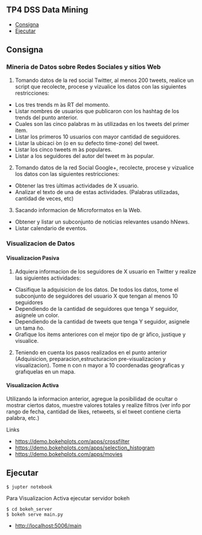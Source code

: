 ## TP4 DSS Data Mining ##

  - [Consigna](#consigna)
  - [Ejecutar](#Ejecutar)

## Consigna ##
### Mineria de Datos sobre Redes Sociales y sitios Web ###

1. Tomando datos de la red social Twitter, al menos 200 tweets, realice un script que
recolecte, procese y vizualice los datos con las siguientes restricciones:
  - Los tres trends m ́as RT del momento.
  - Listar nombres de usuarios que publicaron con los hashtag de los trends del punto anterior.
  - Cuales son las cinco palabras m ́as utilizadas en los tweets del primer item.
  - Listar los primeros 10 usuarios con mayor cantidad de seguidores.
  - Listar la ubicaci ́on (o en su defecto time-zone) del tweet.
  - Listar los cinco tweets m ́as populares.
  - Listar a los seguidores del autor del tweet m ́as popular.
 
2. Tomando datos de la red Social Google+, recolecte, procese y vizualice los datos con las siguientes restricciones:
  - Obtener las tres  ́ultimas actividades de X usuario.
  - Analizar el texto de una de estas actividades. (Palabras utilizadas, cantidad de veces, etc)

3. Sacando informacion de Microformatos en la Web.
  - Obtener y listar un subconjunto de noticias relevantes usando hNews.
  - Listar calendario de eventos.

### Visualizacion de Datos ###

#### Visualizacion Pasiva ####

1. Adquiera informacion de los seguidores de X usuario en Twitter y realize las siguientes actividades:
  - Clasifique la adquisicion de los datos. De todos los datos, tome el subconjunto de seguidores del usuario X que tengan al menos 10 seguidores
  - Dependiendo de la cantidad de seguidores que tenga Y seguidor, asignele un color.
  - Dependiendo de la cantidad de tweets que tenga Y seguidor, asignele un tama ̃no.
  - Grafique los items anteriores con el mejor tipo de gr ́afico, justique y visualice.

2. Teniendo en cuenta los pasos realizados en el punto anterior (Adquisicion, preparacion,estructuracion pre-visualizacion y visualizacion). Tome n con n mayor a 10 coordenadas geograficas y grafıquelas en un mapa.

#### Visualizacion Activa ####
Utilizando la informacion anterior, agregue la posibilidad de ocultar o mostrar ciertos datos, muestre valores totales y realize filtros (ver info por rango de fecha, cantidad de likes, retweets, si el tweet contiene cierta palabra, etc.)

Links
  - https://demo.bokehplots.com/apps/crossfilter
  - https://demo.bokehplots.com/apps/selection_histogram
  - https://demo.bokehplots.com/apps/movies

## Ejecutar ##

    $ jupter notebook

Para Visualizacion Activa ejecutar servidor bokeh

    $ cd bokeh_server
    $ bokeh serve main.py


  - [http://localhost:5006/main][path]

[path]: http://localhost:5006/main

  


